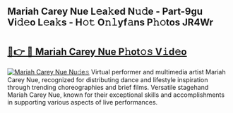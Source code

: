 ## Mariah Carey Nue L𝚎a𝚔ed N𝚞𝚍e - Part-9gu Vi𝚍𝚎o L𝚎a𝚔s - H𝚘𝚝 O𝚗𝚕yf𝚊ns P𝚑𝚘tos JR4Wr

# <h2><a href="http://kfen316.oniu.top/?m=Mariah+Carey+Nue">🔗👉 🔴 Mariah Carey Nue P𝚑ot𝚘𝚜 V𝚒d𝚎o</a></h2>

[![Mariah Carey Nue Nu𝚍e𝚜](https://i.imgur.com/0qMVB7G.gif)](http://kfen316.oniu.top/?m=Mariah+Carey+Nue)
Virtual performer and multimedia artist Mariah Carey Nue, recognized for distributing dance and lifestyle inspiration through trending choreographies and brief films. Versatile stagehand Mariah Carey Nue, known for their exceptional skills and accomplishments in supporting various aspects of live performances.  
